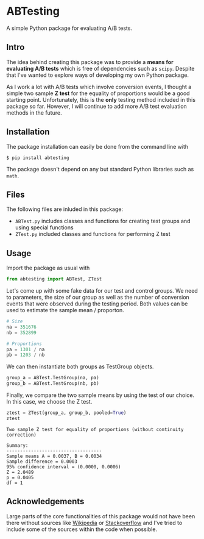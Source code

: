 # ABTesting
A simple Python package for evaluating A/B tests.

## Intro
The idea behind creating this package was to provide a __means for evaluating A/B tests__ which is free of dependencies such as ```scipy```. Despite that I've wanted to explore ways of developing my own Python package.

As I work a lot with A/B tests which involve conversion events, I thought a simple two sample __Z test__ for the equality of proportions would be a good starting point. Unfortunately, this is the __only__ testing method included in this package so far. However, I will continue to add more A/B test evaluation methods in the future.

## Installation
The package installation can easily be done from the command line with
```
$ pip install abtesting
```
The package doesn't depend on any but standard Python libraries such as ```math```.

## Files
The following files are inluded in this package:
- ```ABTest.py``` includes classes and functions for creating test groups and using special functions
- ```ZTest.py``` included classes and functions for performing Z test

## Usage
Import the package as usual with
```python
from abtesting import ABTest, ZTest
```
Let's come up with some fake data for our test and control groups. We need to parameters, the size of our group as well as the number of conversion events that were observed during the testing period. Both values can be used to estimate the sample mean / proporton.
```python
# Size
na = 351676
nb = 352899

# Proportions
pa = 1301 / na
pb = 1203 / nb
```
We can then instantiate both groups as TestGroup objects.
```python
group_a = ABTest.TestGroup(na, pa)
group_b = ABTest.TestGroup(nb, pb)
```
Finally, we compare the two sample means by using the test of our choice. In this case, we choose the Z test.
```python
ztest = ZTest(group_a, group_b, pooled=True)
ztest
```
```
Two sample Z test for equality of proportions (without continuity correction)

Summary:
-----------------------------------
Sample means A = 0.0037, B = 0.0034
Sample difference = 0.0003
95% confidence interval = (0.0000, 0.0006)
Z = 2.0489
p = 0.0405
df = 1
```

## Acknowledgements
Large parts of the core functionalities of this package would not have been there without sources like [Wikipedia](https://www.wikipedia.org) or [Stackoverflow](https://stackoverflow.com) and I've tried to include some of the sources within the code when possible.

